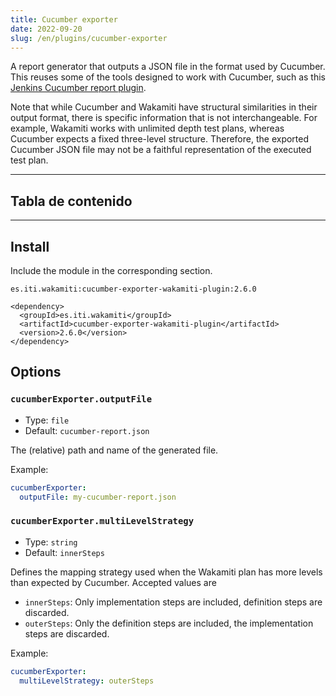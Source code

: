 ```yaml
---
title: Cucumber exporter
date: 2022-09-20
slug: /en/plugins/cucumber-exporter
---
```



A report generator that outputs a JSON file in the format used by Cucumber. This reuses some of the tools designed to 
work with Cucumber, such as this [Jenkins Cucumber report plugin](https://github.com/jenkinsci/cucumber-reports-plugin).

Note that while Cucumber and Wakamiti have structural similarities in their output format, there is specific information 
that is not interchangeable. For example, Wakamiti works with unlimited depth test plans, whereas Cucumber expects a 
fixed three-level structure. Therefore, the exported Cucumber JSON file may not be a faithful representation of the 
executed test plan.

---
## Tabla de contenido

---


## Install


Include the module in the corresponding section.

```text tabs=coord name=yaml copy=true
es.iti.wakamiti:cucumber-exporter-wakamiti-plugin:2.6.0
```

```text tabs=coord name=maven copy=true
<dependency>
  <groupId>es.iti.wakamiti</groupId>
  <artifactId>cucumber-exporter-wakamiti-plugin</artifactId>
  <version>2.6.0</version>
</dependency>
```


## Options


###  `cucumberExporter.outputFile`
- Type: `file` 
- Default: `cucumber-report.json`

The (relative) path and name of the generated file.

Example:
```yaml
cucumberExporter:
  outputFile: my-cucumber-report.json
```


### `cucumberExporter.multiLevelStrategy`
- Type: `string`
- Default: `innerSteps`

Defines the mapping strategy used when the Wakamiti plan has more levels than expected by Cucumber. Accepted values are
- `innerSteps`: Only implementation steps are included, definition steps are discarded.
- `outerSteps`: Only the definition steps are included, the implementation steps are discarded.

Example:
```yaml
cucumberExporter:
  multiLevelStrategy: outerSteps
```
